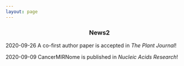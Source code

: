 ```yaml
---
layout: page
---
```


### <center>News2</center>

2020-09-26  A co-first author paper is accepted in *The Plant Journal*!

2020-09-09  CancerMIRNome is published in *Nucleic Acids Research*!
